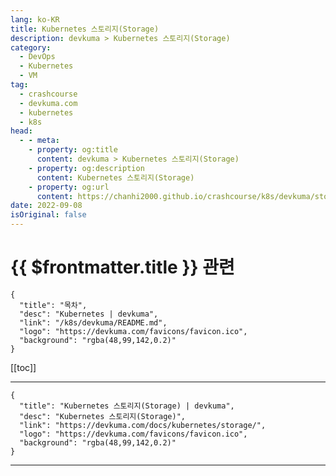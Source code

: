 ```yaml
---
lang: ko-KR
title: Kubernetes 스토리지(Storage)
description: devkuma > Kubernetes 스토리지(Storage)
category: 
  - DevOps
  - Kubernetes
  - VM
tag: 
  - crashcourse
  - devkuma.com
  - kubernetes
  - k8s
head:
  - - meta:
    - property: og:title
      content: devkuma > Kubernetes 스토리지(Storage)
    - property: og:description
      content: Kubernetes 스토리지(Storage)
    - property: og:url
      content: https://chanhi2000.github.io/crashcourse/k8s/devkuma/storage.html
date: 2022-09-08
isOriginal: false
---
```


# {{ $frontmatter.title }} 관련

```component VPCard
{
  "title": "목차",
  "desc": "Kubernetes | devkuma",
  "link": "/k8s/devkuma/README.md",
  "logo": "https://devkuma.com/favicons/favicon.ico",
  "background": "rgba(48,99,142,0.2)"
}
```

[[toc]]

---

```component VPCard
{
  "title": "Kubernetes 스토리지(Storage) | devkuma", 
  "desc": "Kubernetes 스토리지(Storage)", 
  "link": "https://devkuma.com/docs/kubernetes/storage/", 
  "logo": "https://devkuma.com/favicons/favicon.ico",
  "background": "rgba(48,99,142,0.2)"
}
```

<!-- TODO: 작성 -->

---
